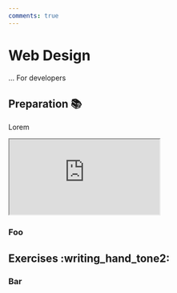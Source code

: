 ```yaml
---
comments: true
---
```


# Web Design

... For developers

## Preparation :books:

Lorem

<iframe class="video" src="https://drive.google.com/file/d/1WM2ab5K9deLL7LG3eDqNw6BofzIFb7un/preview" allow="autoplay" allowfullscreen></iframe>

### Foo

## Exercises :writing_hand_tone2:

### Bar